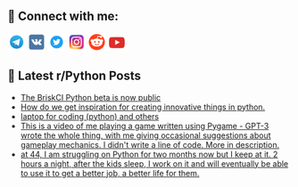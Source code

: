 ## 🔎 Connect with me:
[<img src="https://github.com/bullbesh/bullbesh/blob/main/images/Telegram.png" width="32" height="32" />](https://t.me/bullbesh)
[<img src="https://github.com/bullbesh/bullbesh/blob/main/images/VK.png" width="32" height="32" />](https://vk.com/bullbesh)
[<img src="https://github.com/bullbesh/bullbesh/blob/main/images/Twitter.png" width="32" height="32" />](https://twitter.com/bullbesh1)
[<img src="https://github.com/bullbesh/bullbesh/blob/main/images/Instagram.png" width="32" height="32" />](https://www.instagram.com/bullbesh)
[<img src="https://github.com/bullbesh/bullbesh/blob/main/images/Reddit.png" width="32" height="32" />](https://www.reddit.com/user/bullbesh)
[<img src="https://github.com/bullbesh/bullbesh/blob/main/images/YouTube.png" width="32" height="32" />](https://www.youtube.com/channel/UCtfjRs6uzgq5mfm8S06WTcg)

## 📕 Latest r/Python Posts
<!-- BLOG-POST-LIST:START -->
- [The BriskCI Python beta is now public](https://www.reddit.com/r/Python/comments/zdzlcs/the_briskci_python_beta_is_now_public/)
- [How do we get inspiration for creating innovative things in python.](https://www.reddit.com/r/Python/comments/zdxygf/how_do_we_get_inspiration_for_creating_innovative/)
- [laptop for coding &lpar;python&rpar; and others](https://www.reddit.com/r/Python/comments/zdu1a2/laptop_for_coding_python_and_others/)
- [This is a video of me playing a game written using Pygame - GPT-3 wrote the whole thing, with me giving occasional suggestions about gameplay mechanics. I didn&#39;t write a line of code. More in description.](https://www.reddit.com/r/Python/comments/zdu0za/this_is_a_video_of_me_playing_a_game_written/)
- [at 44, I am struggling on Python for two months now but I keep at it. 2 hours a night, after the kids sleep, I work on it and will eventually be able to use it to get a better job, a better life for them.](https://www.reddit.com/r/Python/comments/zdpoi4/at_44_i_am_struggling_on_python_for_two_months/)
<!-- BLOG-POST-LIST:END -->
